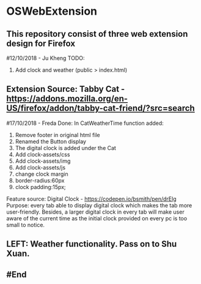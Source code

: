 # OSWebExtension
This repository consist of three web extension design for Firefox 
-------------------------------------------------------------------------------------------------------------
#12/10/2018 - Ju Kheng
TODO:
1. Add clock and weather (public > index.html)

Extension Source:
Tabby Cat - https://addons.mozilla.org/en-US/firefox/addon/tabby-cat-friend/?src=search
--------------------------------------------------------------------------------------------------------------
#17/10/2018 - Freda
Done: 
In CatWeatherTime function added: 

1. Remove footer in original html file
2. Renamed the Button display
3. The digital clock is added under the Cat
4. Add clock-assets/css
5. Add clock-assets/img
6. Add clock-assets/js
7. change clock margin
8. border-radius:60px
9. clock padding:15px;


Feature source: 
Digital Clock - https://codepen.io/bsmith/pen/drElg
Purpose: every tab able to display digital clock which makes the tab more user-friendly. Besides, a larger digital clock in every tab will make user aware of the current time as the initial clock provided on every pc is too small to notice.


LEFT: 
Weather functionality. Pass on to Shu Xuan. 
-----------------------------------------------------------------------------------------------------------------


#End 
----------------------------------------------------------------------------------------------------------
